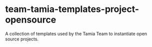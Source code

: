 # team-tamia-templates-project-opensource
A collection of templates used by the Tamia Team to instantiate open source projects.
